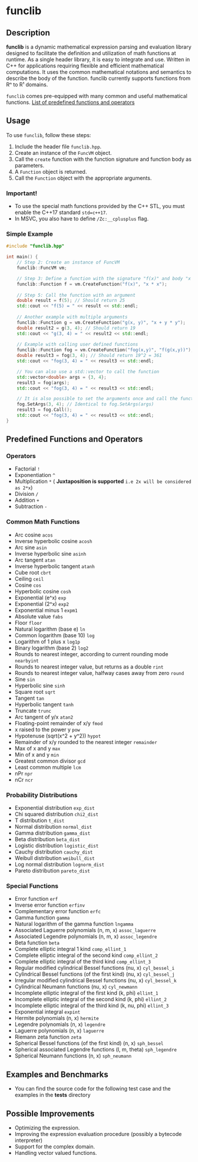 # funclib

## Description

**funclib** is a dynamic mathematical expression parsing and evaluation library designed to facilitate the definition and utilization of math functions at runtime. As a single header library, it is easy to integrate and use. Written in C++ for applications requiring flexible and efficient mathematical computations. It uses the common mathematical notations and semantics to describe the body of the function.
funclib currently supports functions from Rⁿ to R¹ domains. 

`funclib` comes pre-equipped with many common and useful mathematical functions. [List of predefined functions and operators](https://github.com/privateDuck/funclib?tab=readme-ov-file#predefined-functions-and-operators)

## Usage

To use `funclib`, follow these steps:

1. Include the header file `funclib.hpp`.
2. Create an instance of the `FuncVM` object.
3. Call the `create` function with the function signature and function body as parameters.
4. A `Function` object is returned.
5. Call the `Function` object with the appropriate arguments.

### Important!
* To use the special math functions provided by the C++ STL, you must enable the C++17 standard `std=c++17`.
* In MSVC, you also have to define `/Zc:__cplusplus` flag.

### Simple Example

```cpp
#include "funclib.hpp"

int main() {
    // Step 2: Create an instance of FuncVM
    funclib::FuncVM vm;

    // Step 3: Define a function with the signature "f(x)" and body "x * x"
    funclib::Function f = vm.CreateFunction("f(x)", "x * x");
    
    // Step 5: Call the function with an argument
    double result = f(5); // Should return 25
    std::cout << "f(5) = " << result << std::endl;
    
    // Another example with multiple arguments
    funclib::Function g = vm.CreateFunction("g(x, y)", "x + y * y");
    double result2 = g(3, 4); // Should return 19
    std::cout << "g(3, 4) = " << result2 << std::endl;
    
    // Example with calling user defined functions
    funclib::Function fog = vm.CreateFunction("fog(x,y)", "f(g(x,y))");
    double result3 = fog(3, 4); // Should return 19^2 = 361
    std::cout << "fog(3, 4) = " << result3 << std::endl;

    // You can also use a std::vector to call the function
    std::vector<double> args = {3, 4};
    result3 = fog(args);
    std::cout << "fog(3, 4) = " << result3 << std::endl;

    // It is also possible to set the arguments once and call the function multiple times
    fog.SetArgs(3, 4); // Identical to fog.SetArgs(args)
    result3 = fog.Call();
    std::cout << "fog(3, 4) = " << result3 << std::endl;
}
```

## Predefined Functions and Operators

### Operators
* Factorial `!`
* Exponentiation `^`
* Multiplication `*` ( **Juxtaposition is supported** `i.e 2x will be considered as 2*x`)
* Division `/`
* Addition `+`
* Subtraction `-`

### Common Math Functions

* Arc cosine `acos`
* Inverse hyperbolic cosine `acosh`
* Arc sine `asin`
* Inverse hyperbolic sine `asinh`
* Arc tangent `atan`
* Inverse hyperbolic tangent `atanh`
* Cube root `cbrt`
* Ceiling `ceil`
* Cosine `cos`
* Hyperbolic cosine `cosh`
* Exponential (e^x) `exp`
* Exponential (2^x) `exp2`
* Exponential minus 1 `expm1`
* Absolute value `fabs`
* Floor `floor`
* Natural logarithm (base e) `ln`
* Common logarithm (base 10) `log`
* Logarithm of 1 plus x `log1p`
* Binary logarithm (base 2) `log2`
* Rounds to nearest integer, according to current rounding mode `nearbyint`
* Rounds to nearest integer value, but returns as a double `rint`
* Rounds to nearest integer value, halfway cases away from zero `round`
* Sine `sin`
* Hyperbolic sine `sinh`
* Square root `sqrt`
* Tangent `tan`
* Hyperbolic tangent `tanh`
* Truncate `trunc`
* Arc tangent of y/x `atan2`
* Floating-point remainder of x/y `fmod`
* x raised to the power y `pow`
* Hypotenuse (sqrt(x^2 + y^2)) `hypot`
* Remainder of x/y rounded to the nearest integer `remainder`
* Max of x and y `max`
* Min of x and y `min`
* Greatest common divisor `gcd`
* Least common multiple `lcm`
* nPr `npr`
* nCr `ncr`

### Probability Distributions
* Exponential distribution `exp_dist`
* Chi squared distribution `chi2_dist`
* T distribution `t_dist`
* Normal distribution `normal_dist`
* Gamma distribution `gamma_dist`
* Beta distribution `beta_dist`
* Logistic distribution `logistic_dist`
* Cauchy distribution `cauchy_dist`
* Weibull distribution `weibull_dist`
* Log normal distribution `lognorm_dist`
* Pareto distribution `pareto_dist`

### Special Functions
* Error function `erf`
* Inverse error function `erfinv`
* Complementary error function `erfc`
* Gamma function `gamma`
* Natural logarithm of the gamma function `lngamma`
* Associated Laguerre polynomials (n, m, x) `assoc_laguerre`
* Associated Legendre polynomials (n, m, x) `assoc_legendre`
* Beta function `beta`
* Complete elliptic integral 1 kind `comp_ellint_1`
* Complete elliptic integral of the second kind `comp_ellint_2`
* Complete elliptic integral of the third kind `comp_ellint_3`
* Regular modified cylindrical Bessel functions (nu, x) `cyl_bessel_i`
* Cylindrical Bessel functions (of the first kind) (nu, x) `cyl_bessel_j`
* Irregular modified cylindrical Bessel functions (nu, x) `cyl_bessel_k`
* Cylindrical Neumann functions (nu, x) `cyl_newmann`
* Incomplete elliptic integral of the first kind (k, phi) `ellint_1`
* Incomplete elliptic integral of the second kind (k, phi) `ellint_2`
* Incomplete elliptic integral of the third kind (k, nu, phi) `ellint_3`
* Exponential integral `expint`
* Hermite polynomials (n, x) `hermite`
* Legendre polynomials (n, x) `legendre`
* Laguerre polynomials (n, x) `laguerre`
* Riemann zeta function `zeta`
* Spherical Bessel functions (of the first kind) (n, x) `sph_bessel`
* Spherical associated Legendre functions (l, m, theta) `sph_legendre`
* Spherical Neumann functions (n, x) `sph_neumann`


## Examples and Benchmarks
* You can find the source code for the following test case and the examples in the **tests** directory


## Possible Improvements
* Optimizing the expression.
* Improving the expression evaluation procedure (possibly a bytecode interpreter)
* Support for the complex domain.
* Handling vector valued functions.







